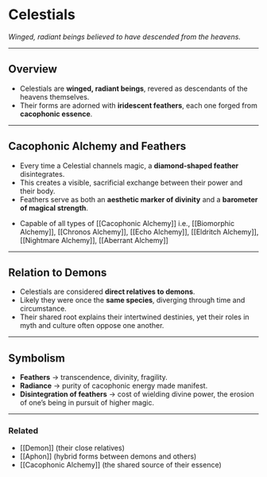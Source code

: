 # Celestials
_Winged, radiant beings believed to have descended from the heavens._

---

## Overview
- Celestials are **winged, radiant beings**, revered as descendants of the heavens themselves.  
- Their forms are adorned with **iridescent feathers**, each one forged from **cacophonic essence**.  

---

## Cacophonic Alchemy and Feathers
- Every time a Celestial channels magic, a **diamond-shaped feather** disintegrates.  
- This creates a visible, sacrificial exchange between their power and their body.  
- Feathers serve as both an **aesthetic marker of divinity** and a **barometer of magical strength**.  
* Capable of all types of [[Cacophonic Alchemy]] i.e., [[Biomorphic Alchemy]], [[Chronos Alchemy]], [[Echo Alchemy]], [[Eldritch Alchemy]], [[Nightmare Alchemy]], [[Aberrant Alchemy]]

---

## Relation to Demons
- Celestials are considered **direct relatives to demons**.  
- Likely they were once the **same species**, diverging through time and circumstance.  
- Their shared root explains their intertwined destinies, yet their roles in myth and culture often oppose one another.  

---

## Symbolism
- **Feathers** → transcendence, divinity, fragility.  
- **Radiance** → purity of cacophonic energy made manifest.  
- **Disintegration of feathers** → cost of wielding divine power, the erosion of one’s being in pursuit of higher magic.  

---

### Related
- [[Demon]] (their close relatives)  
- [[Aphon]] (hybrid forms between demons and others)  
- [[Cacophonic Alchemy]] (the shared source of their essence)
